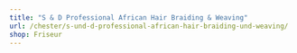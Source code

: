```yaml
---
title: "S & D Professional African Hair Braiding & Weaving"
url: /chester/s-und-d-professional-african-hair-braiding-und-weaving/
shop: Friseur
---
```

